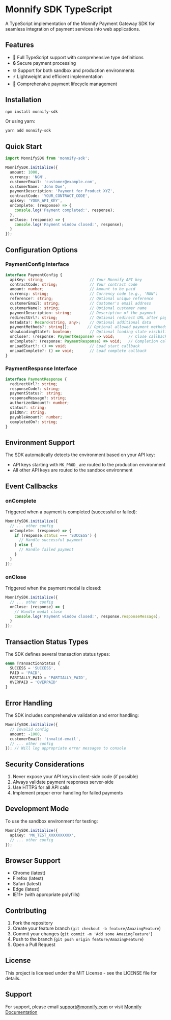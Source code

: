 # Monnify SDK TypeScript

A TypeScript implementation of the Monnify Payment Gateway SDK for seamless integration of payment services into web applications.

## Features

- 🎯 Full TypeScript support with comprehensive type definitions
- 🔒 Secure payment processing
- 🌐 Support for both sandbox and production environments
- ⚡ Lightweight and efficient implementation
- 🔄 Comprehensive payment lifecycle management

## Installation

```bash
npm install monnify-sdk
```

Or using yarn:

```bash
yarn add monnify-sdk
```

## Quick Start

```typescript
import MonnifySDK from 'monnify-sdk';

MonnifySDK.initialize({
  amount: 1000,
  currency: 'NGN',
  customerEmail: 'customer@example.com',
  customerName: 'John Doe',
  paymentDescription: 'Payment for Product XYZ',
  contractCode: 'YOUR_CONTRACT_CODE',
  apiKey: 'YOUR_API_KEY',
  onComplete: (response) => {
    console.log('Payment completed:', response);
  },
  onClose: (response) => {
    console.log('Payment window closed:', response);
  }
});
```

## Configuration Options

### PaymentConfig Interface

```typescript
interface PaymentConfig {
  apiKey: string;                    // Your Monnify API key
  contractCode: string;              // Your contract code
  amount: number;                    // Amount to be paid
  currency: string;                  // Currency code (e.g., 'NGN')
  reference?: string;                // Optional unique reference
  customerEmail: string;             // Customer's email address
  customerName?: string;             // Optional customer name
  paymentDescription: string;        // Description of the payment
  redirectUrl?: string;              // Optional redirect URL after payment
  metadata?: Record<string, any>;    // Optional additional data
  paymentMethods?: string[];        // Optional allowed payment methods
  showLoadingState?: boolean;        // Optional loading state visibility
  onClose?: (response: PaymentResponse) => void;      // Close callback
  onComplete?: (response: PaymentResponse) => void;   // Completion callback
  onLoadStart?: () => void;          // Load start callback
  onLoadComplete?: () => void;       // Load complete callback
}
```

### PaymentResponse Interface

```typescript
interface PaymentResponse {
  redirectUrl?: string;
  responseCode?: string;
  paymentStatus?: string;
  responseMessage?: string;
  authorizedAmount?: number;
  status?: string;
  paidOn?: string;
  payableAmount?: number;
  completedOn?: string;
}
```

## Environment Support

The SDK automatically detects the environment based on your API key:

- API keys starting with `MK_PROD_` are routed to the production environment
- All other API keys are routed to the sandbox environment

## Event Callbacks

### onComplete

Triggered when a payment is completed (successful or failed):

```typescript
MonnifySDK.initialize({
  // ... other config
  onComplete: (response) => {
    if (response.status === 'SUCCESS') {
      // Handle successful payment
    } else {
      // Handle failed payment
    }
  }
});
```

### onClose

Triggered when the payment modal is closed:

```typescript
MonnifySDK.initialize({
  // ... other config
  onClose: (response) => {
    // Handle modal close
    console.log('Payment window closed:', response.responseMessage);
  }
});
```

## Transaction Status Types

The SDK defines several transaction status types:

```typescript
enum TransactionStatus {
  SUCCESS = 'SUCCESS',
  PAID = 'PAID',
  PARTIALLY_PAID = 'PARTIALLY_PAID',
  OVERPAID = 'OVERPAID'
}
```

## Error Handling

The SDK includes comprehensive validation and error handling:

```typescript
MonnifySDK.initialize({
  // Invalid config
  amount: -1000,
  customerEmail: 'invalid-email',
  // ... other config
}); // Will log appropriate error messages to console
```

## Security Considerations

1. Never expose your API keys in client-side code (if possible)
2. Always validate payment responses server-side
3. Use HTTPS for all API calls
4. Implement proper error handling for failed payments

## Development Mode

To use the sandbox environment for testing:

```typescript
MonnifySDK.initialize({
  apiKey: 'MK_TEST_XXXXXXXXXX',
  // ... other config
});
```

## Browser Support

- Chrome (latest)
- Firefox (latest)
- Safari (latest)
- Edge (latest)
- IE11+ (with appropriate polyfills)

## Contributing

1. Fork the repository
2. Create your feature branch (`git checkout -b feature/AmazingFeature`)
3. Commit your changes (`git commit -m 'Add some AmazingFeature'`)
4. Push to the branch (`git push origin feature/AmazingFeature`)
5. Open a Pull Request

## License

This project is licensed under the MIT License - see the LICENSE file for details.

## Support

For support, please email <support@monnify.com> or visit [Monnify Documentation](https://developers.monnify.com/docs/)
